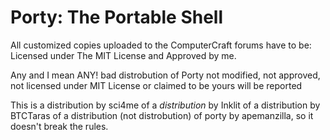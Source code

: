 # Porty: The Portable Shell

All customized copies uploaded to the ComputerCraft forums have to be:
Licensed under The MIT License and Approved by me.

Any and I mean ANY! bad distrobution of Porty not modified, not approved, not licensed under MIT License or claimed to be yours will be reported

This is a distribution by sci4me of a *distribution* by Inklit of a distribution by BTCTaras of a distribution (not distrobution) of porty by apemanzilla, so it doesn't break the rules.
